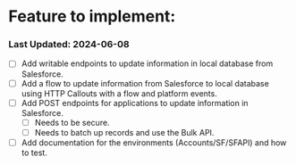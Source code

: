# Feature to implement:
### Last Updated: 2024-06-08

- [ ] Add writable endpoints to update information in local database from Salesforce.
- [ ] Add a flow to update information from Salesforce to local database using HTTP Callouts with a flow and platform events.
- [ ] Add POST endpoints for applications to update information in Salesforce.
  - [ ] Needs to be secure.
  - [ ] Needs to batch up records and use the Bulk API.
- [ ] Add documentation for the environments (Accounts/SF/SFAPI) and how to test.
